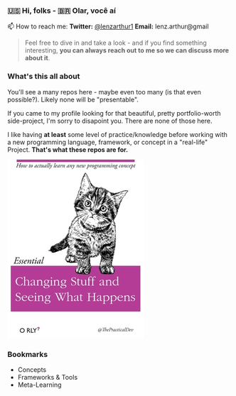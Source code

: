 ### 🇺🇸 Hi, folks - 🇧🇷 Olar, você aí

📫 How to reach me:
**Twitter:** [@lenzarthur1](https://twitter.com/lenzarthur1)
**Email:** lenz.arthur@gmail

> Feel free to dive in and take a look - and if you find something interesting, **you can always reach out to me so we can discuss more about it**.

### What's this all about
You'll see a many repos here - maybe even too many (is that even possible?). Likely none will be "presentable".

If you came to my profile looking for that beautiful, pretty portfolio-worth side-project, I'm sorry to disapoint you. There are none of those here.

I like having **at least** some level of practice/knowledge before working with a new programming language, framework, or concept in a "real-life" Project. **That's what these repos are for.**

![credits-to-the-practical-dev](https://github.com/Turao/Turao/blob/master/credits-to-thepracticaldev-small.jpg)

### Bookmarks
- Concepts
- Frameworks & Tools
- Meta-Learning
